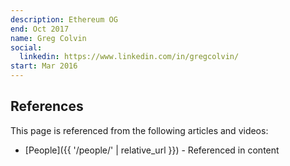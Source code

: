 ```yaml
---
description: Ethereum OG
end: Oct 2017
name: Greg Colvin
social:
  linkedin: https://www.linkedin.com/in/gregcolvin/
start: Mar 2016
---
```


## References

This page is referenced from the following articles and videos:

- [People]({{ '/people/' | relative_url }}) - Referenced in content
